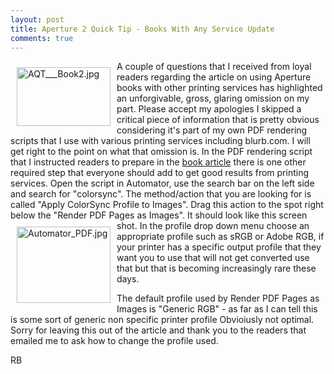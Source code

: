 ```yaml
---
layout: post
title: Aperture 2 Quick Tip - Books With Any Service Update
comments: true
---
```

<a href="/wp-content/uploads/2008/AQT___Book2.jpg"><img title="AQT___Book2.jpg" src="/wp-content/uploads/2008/.thumbs/.AQT___Book2.jpg" border="0" alt="AQT___Book2.jpg" hspace="10" vspace="10" width="150" height="94" align="left" /></a>A couple of questions that I received from loyal readers regarding the article on using Aperture books with other printing services has highlighted an unforgivable, gross, glaring omission on my part. Please accept my apologies I skipped a critical piece of information that is pretty obvious considering it's part of my own PDF rendering scripts that I use with various printing services including blurb.com. I will get right to the point on what that omission is. In the PDF rendering script that I instructed readers to prepare in the <a href="http://photo.rwboyer.com/2008/11/aperture-2-quick-tip-book-printing-with-any-service/">book article</a> there is one other required step that everyone should add to get good results from printing services. <!--more-->Open the script in Automator, use the search bar on the left side and search for "colorsync". The method/action that you are looking for is called "Apply ColorSync Profile to Images". Drag this action to the spot right below the "Render PDF Pages as Images". It should look like this screen shot. <a href="/wp-content/uploads/2008/Automator_PDF.jpg"><img title="Automator_PDF.jpg" src="/wp-content/uploads/2008/.thumbs/.Automator_PDF.jpg" border="0" alt="Automator_PDF.jpg" hspace="10" vspace="10" width="150" height="122" align="left" /></a>In the profile drop down menu choose an appropriate profile such as sRGB or Adobe RGB, if your printer has a specific output profile that they want you to use that will not get converted use that but that is becoming increasingly rare these days.

The default profile used by Render PDF Pages as Images is "Generic RGB" - as far as I can tell this is some sort of generic non specific printer profile Obvioiusly not optimal. Sorry for leaving this out of the article and thank you to the readers that emailed me to ask how to change the profile used.

RB